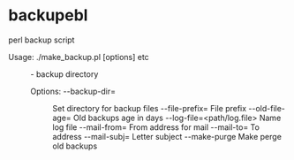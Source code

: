 # backupebl

perl backup script

Usage: ./make_backup.pl [options] <dir1> <dir2> <dir3> etc<br>
  <dir> - backup directory

Options:
  --backup-dir=<dir>         Set directory for backup files
  --file-prefix=<prefix>     File prefix
  --old-file-age=<days>      Old backups age in days
  --log-file=<path/log.file> Name log file
  --mail-from=<from-addr>    From address for mail
  --mail-to=<to-addr>        To address
  --mail-subj=<subject>      Letter subject
  --make-purge               Make perge old backups
